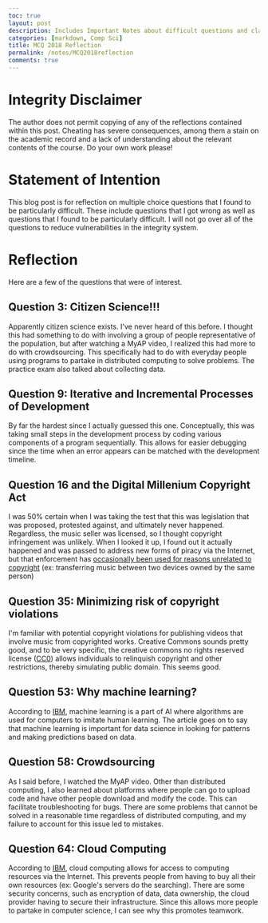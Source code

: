 ```yaml
---
toc: true
layout: post
description: Includes Important Notes about difficult questions and clarifications
categories: [markdown, Comp Sci]
title: MCQ 2018 Reflection
permalink: /notes/MCQ2018reflection
comments: true
---
```


# Integrity Disclaimer

The author does not permit copying of any of the reflections contained within this post. Cheating has severe consequences, among them a stain on the academic record and a lack of understanding about the relevant contents of the course. Do your own work please!

# Statement of Intention

This blog post is for reflection on multiple choice questions that I found to be particularly difficult. These include questions that I got wrong as well as questions that I found to be particularly difficult. I will not go over all of the questions to reduce vulnerabilities in the integrity system.

# Reflection

Here are a few of the questions that were of interest.

## Question 3: Citizen Science!!!

Apparently citizen science exists. I've never heard of this before. I thought this had something to do with involving a group of people representative of the population, but after watching a MyAP video, I realized this had more to do with crowdsourcing. This specifically had to do with everyday people using programs to partake in distributed computing to solve problems. The practice exam also talked about collecting data.

## Question 9: Iterative and Incremental Processes of Development

By far the hardest since I actually guessed this one. Conceptually, this was taking small steps in the development process by coding various components of a program sequentially. This allows for easier debugging since the time when an error appears can be matched with the development timeline.

## Question 16 and the Digital Millenium Copyright Act

I was 50% certain when I was taking the test that this was legislation that was proposed, protested against, and ultimately never happened. Regardless, the music seller was licensed, so I thought copyright infringement was unlikely. When I looked it up, I found out it actually happened and was passed to address new forms of piracy via the Internet, but that enforcement has [occasionally been used for reasons unrelated to copyright](https://www.wired.com/2016/06/hacker-lexicon-digital-millennium-copyright-act/) (ex: transferring music between two devices owned by the same person)

## Question 35: Minimizing risk of copyright violations

I'm familiar with potential copyright violations for publishing videos that involve music from copyrighted works. Creative Commons sounds pretty good, and to be very specific, the creative commons no rights reserved license ([CC0](https://creativecommons.org/share-your-work/public-domain/cc0/)) allows individuals to relinquish copyright and other restrictions, thereby simulating public domain. This seems good. 

## Question 53: Why machine learning?

According to [IBM](https://www.ibm.com/topics/machine-learning), machine learning is a part of AI where algorithms are used for computers to imitate human learning. The article goes on to say that machine learning is important for data science in looking for patterns and making predictions based on data.

## Question 58: Crowdsourcing

As I said before, I watched the MyAP video. Other than distributed computing, I also learned about platforms where people can go to upload code and have other people download and modify the code. This can facilitate troubleshooting for bugs. There are some problems that cannot be solved in a reasonable time regardless of distributed computing, and my failure to account for this issue led to mistakes.

## Question 64: Cloud Computing

According to [IBM](https://www.ibm.com/topics/cloud-computing), cloud computing allows for access to computing resources via the Internet. This prevents people from having to buy all their own resources (ex: Google's servers do the searching). There are some security concerns, such as encryption of data, data ownership, the cloud provider having to secure their infrastructure. Since this allows more people to partake in computer science, I can see why this promotes teamwork.
